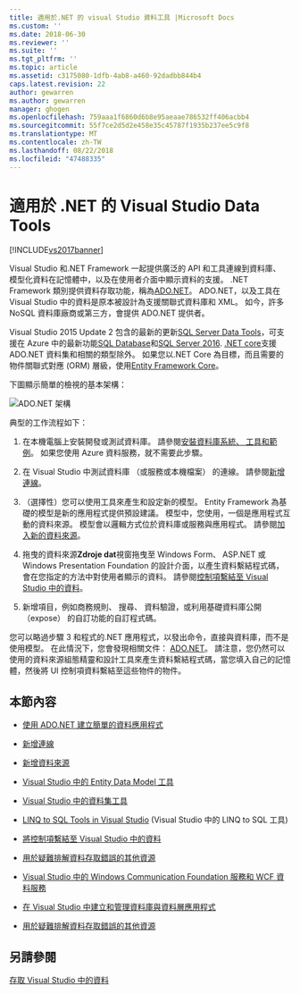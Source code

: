 ```yaml
---
title: 適用於.NET 的 visual Studio 資料工具 |Microsoft Docs
ms.custom: ''
ms.date: 2018-06-30
ms.reviewer: ''
ms.suite: ''
ms.tgt_pltfrm: ''
ms.topic: article
ms.assetid: c3175080-1dfb-4ab8-a460-92dadbb844b4
caps.latest.revision: 22
author: gewarren
ms.author: gewarren
manager: ghogen
ms.openlocfilehash: 759aaa1f6860d6b8e95aeaae786532ff406acbb4
ms.sourcegitcommit: 55f7ce2d5d2e458e35c45787f1935b237ee5c9f8
ms.translationtype: MT
ms.contentlocale: zh-TW
ms.lasthandoff: 08/22/2018
ms.locfileid: "47488335"
---
```

# <a name="visual-studio-data-tools-for-net"></a>適用於 .NET 的 Visual Studio Data Tools
[!INCLUDE[vs2017banner](../includes/vs2017banner.md)]

Visual Studio 和.NET Framework 一起提供廣泛的 API 和工具連線到資料庫、 模型化資料在記憶體中，以及在使用者介面中顯示資料的支援。  .NET Framework 類別提供資料存取功能，稱為[ADO.NET](https://msdn.microsoft.com/library/e80y5yhx\(v=vs.110\).aspx)。 ADO.NET，以及工具在 Visual Studio 中的資料是原本被設計為支援關聯式資料庫和 XML。 如今，許多 NoSQL 資料庫廠商或第三方，會提供 ADO.NET 提供者。  
  
 Visual Studio 2015 Update 2 包含的最新的更新[SQL Server Data Tools](https://msdn.microsoft.com/library/hh272686\(v=vs.103\).aspx)，可支援在 Azure 中的最新功能[SQL Database](https://azure.microsoft.com/en-us/services/sql-database/)和[SQL Server 2016](https://www.microsoft.com/en-us/server-cloud/products/sql-server-2016/). [.NET core](https://www.dotnetfoundation.org/netcore)支援 ADO.NET 資料集和相關的類型除外。 如果您以.NET Core 為目標，而且需要的物件關聯式對應 (ORM) 層級，使用[Entity Framework Core](https://msdn.microsoft.com/data/ef.aspx)。  
  
 下圖顯示簡單的檢視的基本架構：  
  
 ![ADO.NET 架構](../data-tools/media/raddata-ado-net-architecture-diagram.png "raddata ADO.NET 架構圖")  
  
 典型的工作流程如下：  
  
1.  在本機電腦上安裝開發或測試資料庫。 請參閱[安裝資料庫系統、 工具和範例](../data-tools/installing-database-systems-tools-and-samples.md)。 如果您使用 Azure 資料服務，就不需要此步驟。  
  
2.  在 Visual Studio 中測試資料庫 （或服務或本機檔案） 的連線。 請參閱[新增連線](../data-tools/add-new-connections.md)。  
  
3.  （選擇性）您可以使用工具來產生和設定新的模型。 Entity Framework 為基礎的模型是新的應用程式提供預設建議。 模型中，您使用，一個是應用程式互動的資料來源。 模型會以邏輯方式位於資料庫或服務與應用程式。  請參閱[加入新的資料來源](../data-tools/add-new-data-sources.md)。  
  
4.  拖曳的資料來源**Zdroje dat**視窗拖曳至 Windows Form、 ASP.NET 或 Windows Presentation Foundation 的設計介面，以產生資料繫結程式碼，會在您指定的方法中對使用者顯示的資料。 請參閱[控制項繫結至 Visual Studio 中的資料](../data-tools/bind-controls-to-data-in-visual-studio.md)。  
  
5.  新增項目，例如商務規則、 搜尋、 資料驗證，或利用基礎資料庫公開 （expose） 的自訂功能的自訂程式碼。  
  
 您可以略過步驟 3 和程式的.NET 應用程式，以發出命令，直接與資料庫，而不是使用模型。 在此情況下，您會發現相關文件： [ADO.NET](https://msdn.microsoft.com/library/e80y5yhx\(v=vs.110\).aspx)。 請注意，您仍然可以使用的資料來源組態精靈和設計工具來產生資料繫結程式碼，當您填入自己的記憶體，然後將 UI 控制項資料繫結至這些物件的物件。  
  
## <a name="in-this-section"></a>本節內容  
  
-   [使用 ADO.NET 建立簡單的資料應用程式](../data-tools/create-a-simple-data-application-by-using-adonet.md)  
  
-   [新增連線](../data-tools/add-new-connections.md)  
  
-   [新增資料來源](../data-tools/add-new-data-sources.md)  
  
-   [Visual Studio 中的 Entity Data Model 工具](../data-tools/entity-data-model-tools-in-visual-studio.md)  
  
-   [Visual Studio 中的資料集工具](../data-tools/dataset-tools-in-visual-studio.md)  
  
-   [LINQ to SQL Tools in Visual Studio](../data-tools/linq-to-sql-tools-in-visual-studio2.md) (Visual Studio 中的 LINQ to SQL 工具)  
  
-   [將控制項繫結至 Visual Studio 中的資料](../data-tools/bind-controls-to-data-in-visual-studio.md)  
  
-   [用於疑難排解資料存取錯誤的其他資源](../data-tools/additional-resources-for-troubleshooting-data-access-errors.md)  
  
-   [Visual Studio 中的 Windows Communication Foundation 服務和 WCF 資料服務](../data-tools/windows-communication-foundation-services-and-wcf-data-services-in-visual-studio.md)  
  
-   [在 Visual Studio 中建立和管理資料庫與資料層應用程式](../data-tools/creating-and-managing-databases-and-data-tier-applications-in-visual-studio.md)  
  
-   [用於疑難排解資料存取錯誤的其他資源](../data-tools/additional-resources-for-troubleshooting-data-access-errors.md)  
  
## <a name="see-also"></a>另請參閱  
 [存取 Visual Studio 中的資料](../data-tools/accessing-data-in-visual-studio.md)







